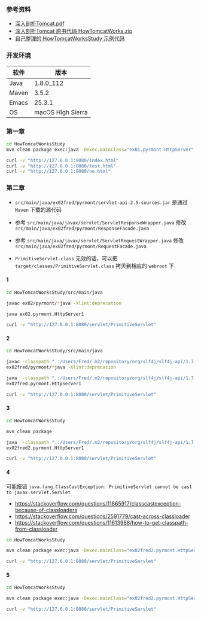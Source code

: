 
### 参考资料

* [深入剖析Tomcat.pdf](https://pan.baidu.com/s/1H4sxYglrgyMsuiCcRJqk7g)
* [深入剖析Tomcat 原书代码 HowTomcatWorks.zip](https://pan.baidu.com/s/1aUa74QpAQfkGh-Rv73CWYA)
* [自己整理的 HowTomcatWorksStudy 示例代码](https://github.com/FredJiang/HowTomcatWorksStudy)

### 开发环境

|  软件 |        版本       |
|-------|-------------------|
| Java  | 1.8.0_112         |
| Maven | 3.5.2             |
| Emacs | 25.3.1            |
| OS    | macOS High Sierra |

<!--more-->

### 第一章


```bash
cd HowTomcatWorksStudy
mvn clean package exec:java -Dexec.mainClass="ex01.pyrmont.HttpServer"

curl -v "http://127.0.0.1:8080/index.html"
curl -v "http://127.0.0.1:8080/test.html"
curl -v "http://127.0.0.1:8080/no.html"
```


### 第二章

* `src/main/java/ex02fred/pyrmont/servlet-api-2.5-sources.jar` 是通过 `Maven` 下载的源代码
* 参考 `src/main/java/javax/servlet/ServletResponseWrapper.java` 修改 `src/main/java/ex02fred/pyrmont/ResponseFacade.java` 
* 参考 `src/main/java/javax/servlet/ServletRequestWrapper.java` 修改 `src/main/java/ex02fred/pyrmont/RequestFacade.java`


* `PrimitiveServlet.class` 无效的话，可以把 `target/classes/PrimitiveServlet.class` 拷贝到相应的 `webroot` 下

#### 1

```bash
cd HowTomcatWorksStudy/src/main/java

javac ex02/pyrmont/*java -Xlint:deprecation

java ex02.pyrmont.HttpServer1

curl -v "http://127.0.0.1:8080/servlet/PrimitiveServlet"
```


#### 2

```bash
cd HowTomcatWorksStudy/src/main/java

javac -classpath ".:/Users/Fred/.m2/repository/org/slf4j/slf4j-api/1.7.25/slf4j-api-1.7.25.jar:/Users/Fred/.m2/repository/ch/qos/logback/logback-core/1.2.3/logback-core-1.2.3.jar:/Users/Fred/.m2/repository/ch/qos/logback/logback-classic/1.2.3/logback-classic-1.2.3.jar:" \
ex02fred/pyrmont/*java -Xlint:deprecation

java  -classpath ".:/Users/Fred/.m2/repository/org/slf4j/slf4j-api/1.7.25/slf4j-api-1.7.25.jar:/Users/Fred/.m2/repository/ch/qos/logback/logback-core/1.2.3/logback-core-1.2.3.jar:/Users/Fred/.m2/repository/ch/qos/logback/logback-classic/1.2.3/logback-classic-1.2.3.jar:" \
ex02fred.pyrmont.HttpServer1

curl -v "http://127.0.0.1:8080/servlet/PrimitiveServlet"
```


#### 3

```bash
cd HowTomcatWorksStudy

mvn clean package

java  -classpath ".:/Users/Fred/.m2/repository/org/slf4j/slf4j-api/1.7.25/slf4j-api-1.7.25.jar:/Users/Fred/.m2/repository/ch/qos/logback/logback-core/1.2.3/logback-core-1.2.3.jar:/Users/Fred/.m2/repository/ch/qos/logback/logback-classic/1.2.3/logback-classic-1.2.3.jar:target/HowTomcatWorksStudy.jar:" \
ex02fred2.pyrmont.HttpServer1

curl -v "http://127.0.0.1:8080/servlet/PrimitiveServlet"
```


#### 4

可能报错 `java.lang.ClassCastException: PrimitiveServlet cannot be cast to javax.servlet.Servlet`

* <https://stackoverflow.com/questions/11865917/classcastexception-because-of-classloaders>
* <https://stackoverflow.com/questions/2591779/cast-across-classloader>
* <https://stackoverflow.com/questions/11613988/how-to-get-classpath-from-classloader>

```bash
cd HowTomcatWorksStudy

mvn clean package exec:java -Dexec.mainClass="ex02fred2.pyrmont.HttpServer1"

curl -v "http://127.0.0.1:8080/servlet/PrimitiveServlet"
```

#### 5

```bash
cd HowTomcatWorksStudy

mvn clean package exec:java -Dexec.mainClass="ex02fred2.pyrmont.HttpServer2"

curl -v "http://127.0.0.1:8080/servlet/PrimitiveServlet"
```
